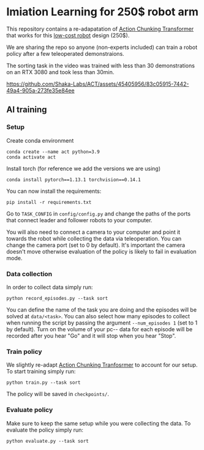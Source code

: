 # Imiation Learning for 250$ robot arm
This repository contains a re-adapatation of [Action Chunking Transformer](https://github.com/tonyzhaozh/act/tree/main) that works for this [low-cost robot](https://github.com/AlexanderKoch-Koch/low_cost_robot) design (250$). 

We are sharing the repo so anyone (non-experts included) can train a robot policy after a few teleoperated demonstraions.

The sorting task in the video was trained with less than 30 demonstrations on an RTX 3080 and took less than 30min.

https://github.com/Shaka-Labs/ACT/assets/45405956/83c05915-7442-49a4-905a-273fe35e84ee


## AI training
### Setup
Create conda environment
~~~
conda create --name act python=3.9
conda activate act
~~~

Install torch (for reference we add the versions we are using)
~~~
conda install pytorch==1.13.1 torchvision==0.14.1
~~~

You can now install the requirements:
~~~
pip install -r requirements.txt
~~~

Go to `TASK_CONFIG` in `config/config.py` and change the paths of the ports that connect leader and follower robots to your computer. 

You will also need to connect a camera to your computer and point it towards the robot while collecting the data via teleoperation. You can change the camera port (set to 0 by default). It's important the camera doesn't move otherwise evaluation of the policy is likely to fail in evaluation mode. 

### Data collection
In order to collect data simply run:
~~~
python record_episodes.py --task sort
~~~
You can define the name of the task you are doing and the episodes will be solved at `data/<task>`. You can also select how many episodes to collect when running the script by passing the argument `--num_episodes 1` (set to 1 by default). Turn on the volume of your pc-- data for each episode will be recorded after you hear "Go" and it will stop when you hear "Stop".

### Train policy
We slightly re-adapt [Action Chunking Tranfosrmer](https://github.com/tonyzhaozh/act/tree/main) to account for our setup. To start training simply run:
~~~
python train.py --task sort
~~~
The policy will be saved in `checkpoints/`.

### Evaluate policy
Make sure to keep the same setup while you were collecting the data. To evaluate the policy simply run:
~~~
python evaluate.py --task sort
~~~
